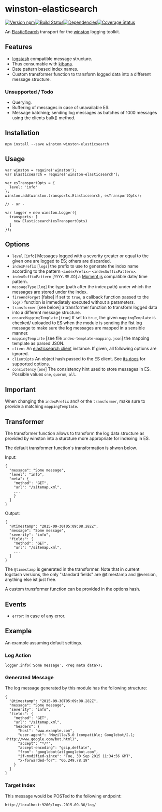 # winston-elasticsearch

[![Version npm][version]](http://browsenpm.org/package/winston-elasticsearch)[![Build Status][build]](https://travis-ci.org/winston-elasticsearch/winston-elasticsearch)[![Dependencies][david]](https://david-dm.org/winston-elasticsearch/winston-elasticsearch)[![Coverage Status][cover]](https://coveralls.io/r/winston-elasticsearch/winston-elasticsearch?branch=master)

[version]: http://img.shields.io/npm/v/winston-elasticsearch.svg?style=flat-square
[build]: http://img.shields.io/travis/winston-elasticsearch/winston-elasticsearch/master.svg?style=flat-square
[david]: https://img.shields.io/david/winston-elasticsearch/winston-elasticsearch.svg?style=flat-square
[cover]: http://img.shields.io/coveralls/winston-elasticsearch/winston-elasticsearch/master.svg?style=flat-square

An [ElasticSearch](https://www.elastic.co/products/elasticsearch)
transport for the [winston](https://github.com/winstonjs/winston) logging toolkit.

## Features

- [logstash](https://www.elastic.co/products/logstash) compatible message structure.
- Thus consumable with [kibana](https://www.elastic.co/products/kibana).
- Date pattern based index names.
- Custom transformer function to transform logged data into a different message structure.

### Unsupported / Todo

- Querying.
- Buffering of messages in case of unavailable ES.
- Message batching; sending log messages as batches of 1000 messages using the clients bulk() method.

## Installation

    npm install --save winston winston-elasticsearch

## Usage

    var winston = require('winston');
    var Elasticsearch = require('winston-elasticsearch');

    var esTransportOpts = {
      level: 'info'
    };
    winston.add(winston.transports.Elasticsearch, esTransportOpts);

    // - or -

    var logger = new winston.Logger({
      transports: [
        new Elasticsearch(esTransportOpts)
      ]
    });

## Options

- `level` [`info`] Messages logged with a severity greater or equal to the given one are logged to ES; others are discarded.
- `indexPrefix` [`logs`] the prefix to use to generate the index name according to the pattern `<indexPrefix>-<indexSuffixPattern>`.
- `indexSuffixPattern` [`YYYY.MM.DD`] a [Moment.js](http://momentjs.com/) compatible date/ time pattern.
- `messageType` [`log`] the type (path after the index path) under which the messages are stored under the index.
- `fireAndForget` [false] if set to `true`, a callback function passed to the `log()` function is immediately executed without a parameters.
- `transformer` [see below] a transformer function to transform logged data into a different message structure.
- `ensureMappingTemplate` [`true`] If set to `true`, the given `mappingTemplate` is checked/ uploaded to ES when the module is sending the fist log message to make sure the log messages are mapped in a sensible manner.
- `mappingTemplate` [see file `index-template-mapping.json`] the mapping template as parsed JSON.
- `client` An [elasticsearch client](https://www.npmjs.com/package/elasticsearch) instance. If given, all following options are ignored.
- `clientOpts` An object hash passed to the ES client. See [its docs](https://www.elastic.co/guide/en/elasticsearch/client/javascript-api/current/configuration.html) for supported options.
- `consistency` [`one`] The consistency hint used to store messages in ES. Possible values `one`, `quorum`, `all`.

## Important

When changing the `indexPrefix` and/ or the `transformer`, make sure to provide a matching `mappingTemplate`.

## Transformer

The transformer function allows to transform the log data structure as provided by winston
into a sturcture more appropriate for indexing in ES.

The default transformer function's transformation is shwon below.

Input:

````
{
  "message": "Some message",
  "level": "info",
  "meta": {
    "method": "GET",
    "url": "/sitemap.xml",
    ...
    }
  }
}
````

Output:

````
{
  "@timestamp": "2015-09-30T05:09:08.282Z",
  "message": "Some message",
  "severity": "info",
  "fields": {
    "method": "GET",
    "url": "/sitemap.xml",
    ...
  }
}
````
The `@timestamp` is generated in the transformer.
Note that in current logstash versions, the only "standard fields" are @timestamp and @version,
anything else ist just free.

A custom trunsformer function can be provided in the options hash.

## Events

- `error`: in case of any error.

## Example

An example assuming default settings.

### Log Action

````
logger.info('Some message', <req meta data>);
````

### Generated Message

The log message generated by this module has the following structure:

````
{
  "@timestamp": "2015-09-30T05:09:08.282Z",
  "message": "Some message",
  "severity": "info",
  "fields": {
    "method": "GET",
    "url": "/sitemap.xml",
    "headers": {
      "host": "www.example.com",
      "user-agent": "Mozilla/5.0 (compatible; Googlebot/2.1; +http://www.google.com/bot.html)",
      "accept": "*/*",
      "accept-encoding": "gzip,deflate",
      "from": "googlebot(at)googlebot.com",
      "if-modified-since": "Tue, 30 Sep 2015 11:34:56 GMT",
      "x-forwarded-for": "66.249.78.19"
    }
  }
}
````

### Target Index

This message would be POSTed to the following endpoint:

    http://localhost:9200/logs-2015.09.30/log/
